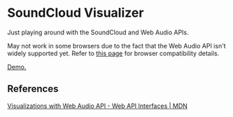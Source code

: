 # SoundCloud Visualizer

Just playing around with the SoundCloud and Web Audio APIs.

May not work in some browsers due to the fact that the Web Audio API isn't widely supported yet. Refer to [this page](https://developer.mozilla.org/en-US/docs/Web/API/Web_Audio_API#Browser_compatibility) for browser compatibility details.

[Demo.](http://pakkudon.github.io/SoundCloudVisualizer/)

## References

[Visualizations with Web Audio API - Web API Interfaces | MDN](https://developer.mozilla.org/en-US/docs/Web/API/Web_Audio_API/Visualizations_with_Web_Audio_API)